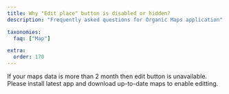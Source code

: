 ```yaml
---
title: Why "Edit place" button is disabled or hidden?
description: "Frequently asked questions for Organic Maps application"

taxonomies:
  faq: ["Map"]

extra:
  order: 170
---
```


If your maps data is more than 2 month then edit button is unavailable.
Please install latest app and download up-to-date maps to enable editting.
